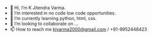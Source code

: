 - 👋 Hi, I’m K Jitendra Varma.
- 👀 I’m interested in no code low code opportunities.
- 🌱 I’m currently learning python, html, css.
- 💞️ I’m looking to collaborate on ...
- 📫 How to reach me kjvarma2000@gmail.com / +91-9952448423

<!---
jini1985/jini1985 is a ✨ special ✨ repository because its `README.md` (this file) appears on your GitHub profile.
You can click the Preview link to take a look at your changes.
--->

